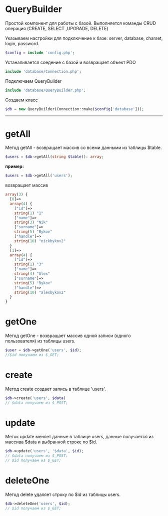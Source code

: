 # QueryBuilder
Простой компонент для работы с базой. Выполняется команды CRUD операция (CREATE, SELECT ,UPGRADE, DELETE)

Указываем настройки для подключение к базе: server, database, charset, login, password.

```php
$config = include 'config.php';
```

Устаналивается соедение с базой и возвращает объект PDO
```php
include 'database/Connection.php';
```
Подключаем QueryBuilder 
```php
include 'database/QueryBuilder.php';
```
Создаем класс
```php
$db = new QueryBuilder(Connection::make($config['database']));
```
____
# getAll
Метод getAll - возвращает массив со всеми данными из таблицы $table.
```php
$users = $db->getAll(string $table)): array; 
```
**пример:**
```php
$users = $db->getAll('users');
```
возвращает массив 
```php
array(3) {
  [0]=>
  array(4) {
    ["id"]=>
    string(1) "1"
    ["name"]=>
    string(3) "Nik"
    ["surname"]=>
    string(5) "Bykov"
    ["handle"]=>
    string(10) "nickbykov2"
  }
  [1]=>
  array(4) {
    ["id"]=>
    string(1) "3"
    ["name"]=>
    string(4) "Alex"
    ["surname"]=>
    string(5) "Bykov"
    ["handle"]=>
    string(10) "alexbykov2"
  }
}
```
# getOne

Метод getOne - возвращает массив одной записи (одного пользователя) из таблицы users.
```php
$user = $db->getOne('users', $id); 
//$id получаем из $_GET;
```
# create

Метод  create создает запись в таблице 'users'.

```php
$db->create('users', $data)
// $data получаем из $_POST;
```

# update

Меток update меняет данные в таблице users, данные получается из массива $data и выбранной строке по $id.
```php
$db->update('users', '$data', $id);
// $data получаем из $_POST;
// $id получаем из $_GET;
```

# deleteOne

Метод delete удаляет строку по $id из таблицы users.
```php
$db->deleteOne('users', $id);
// $id получаем из $_GET;
```






